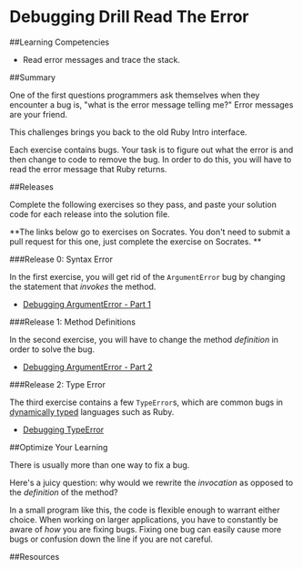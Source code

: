 # Debugging Drill Read The Error

##Learning Competencies

* Read error messages and trace the stack.

##Summary

One of the first questions programmers ask themselves when they encounter a bug is, "what is the error message telling me?" Error messages are your friend.

This challenges brings you back to the old Ruby Intro interface. 

Each exercise contains bugs. Your task is to figure out what the error is and then change to code to remove the bug. In order to do this, you will have to read the error message that Ruby returns.

##Releases

Complete the following exercises so they pass, and paste your solution code for each release into the solution file.

**The links below go to exercises on Socrates. You don't need to submit a pull request for this one, just complete the exercise on Socrates. **

###Release 0: Syntax Error

In the first exercise, you will get rid of the `ArgumentError` bug by changing the statement that _invokes_ the method.

* [Debugging ArgumentError - Part 1](https://socrates.devbootcamp.com/exercises/40)

###Release 1: Method Definitions 

In the second exercise, you will have to change the method _definition_ in order to solve the bug.

* [Debugging ArgumentError - Part 2](https://socrates.devbootcamp.com/exercises/39)

###Release 2: Type Error

The third exercise contains a few `TypeError`s, which are common bugs in [dynamically typed](http://en.wikipedia.org/wiki/Type_system#Dynamic_typing) languages such as Ruby.

* [Debugging TypeError](https://socrates.devbootcamp.com/exercises/44)

##Optimize Your Learning

There is usually more than one way to fix a bug.

Here's a juicy question: why would we rewrite the _invocation_ as opposed to the _definition_ of the method?

In a small program like this, the code is flexible enough to warrant either choice. When working on larger applications, you have to constantly be aware of _how_ you are fixing bugs. Fixing one bug can easily cause more bugs or confusion down the line if you are not careful.

##Resources

